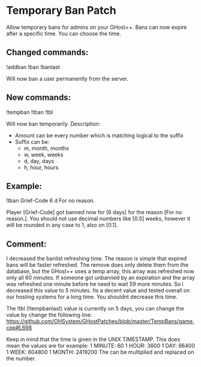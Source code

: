 Temporary Ban Patch
===================
Allow temporary bans for admins on your GHost++.
Bans can now expire after a specific time. You can choose the time.

Changed commands:
-----------------
!addban <playername> <reason>
!ban <playername> <reason>
!banlast

Will now ban a user permanently from the server.


New commands:
-------------
!tempban <playername> <amount> <suffix> <reason>
!tban <playername> <amount> <suffix> <reason>
!tbl

Will now ban temporarily.
Description:
- Amount can be every number which is matching logical to the suffix
- Suffix can be:
   - m, month, months
   - w, week, weeks
   - d, day, days
   - h, hour, hours

Example:
--------
!tban Grief-Code 6 d For no reason.

Player [Grief-Code] got banned now for [6 days] for the reason [For no reason.].
You should not use decimal numbers like [0.5] weeks, however it will be rounded in any case to 1, also on [0.1].


Comment:
--------
I decreased the banlist refreshing time. The reason is simple that expired bans will be faster refreshed.
The remove does only delete them from the database, but the GHost++ uses a temp array, this array was refreshed now only all 60 minutes.
If someone got unbanned by an expiration and the array was refreshed one minute before he need to wait 59 more minutes. So i decreased this value to 5 minutes.
Its a decent value and tested overall on our hosting systems for a long time. You shouldnt decrease this time.

The !tbl (!tempbanlast) value is currently on 5 days, you can change the value by change the following line:
https://github.com/OHSystem/GHostPatches/blob/master/TempBans/game.cpp#L698

Keep in mind that the time is given in the UNIX TIMESTAMP. This does mean the values are for example:
1 MINUTE: 60
1 HOUR: 3600
1 DAY: 86400
1 WEEK: 604800
1 MONTH: 2419200
The can be multiplied and replaced on the number.
